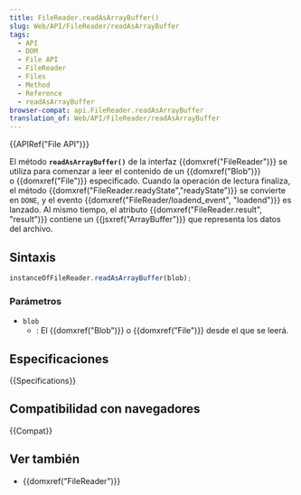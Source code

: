 ```yaml
---
title: FileReader.readAsArrayBuffer()
slug: Web/API/FileReader/readAsArrayBuffer
tags:
  - API
  - DOM
  - File API
  - FileReader
  - Files
  - Method
  - Reference
  - readAsArrayBuffer
browser-compat: api.FileReader.readAsArrayBuffer
translation_of: Web/API/FileReader/readAsArrayBuffer
---
```

{{APIRef("File API")}}

El método **`readAsArrayBuffer()`** de la interfaz {{domxref("FileReader")}}
se utiliza para comenzar a leer el contenido de un {{domxref("Blob")}}
o {{domxref("File")}} especificado. Cuando la operación de lectura finaliza,
el método {{domxref("FileReader.readyState","readyState")}} se convierte en `DONE`,
y el evento {{domxref("FileReader/loadend_event", "loadend")}} es lanzado. Al mismo tiempo,
el atributo {{domxref("FileReader.result", "result")}} contiene
un {{jsxref("ArrayBuffer")}} que representa los datos del archivo.

## Sintaxis

```js
instanceOfFileReader.readAsArrayBuffer(blob);
```

### Parámetros

- `blob`
  - : El {{domxref("Blob")}} o {{domxref("File")}} desde el que se leerá.

## Especificaciones

{{Specifications}}

## Compatibilidad con navegadores

{{Compat}}

## Ver también

- {{domxref("FileReader")}}

